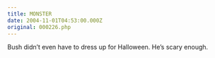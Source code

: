 ```yaml
---
title: MONSTER
date: 2004-11-01T04:53:00.000Z
original: 000226.php
---
```


Bush didn’t even have to dress up for Halloween. He’s scary enough.
